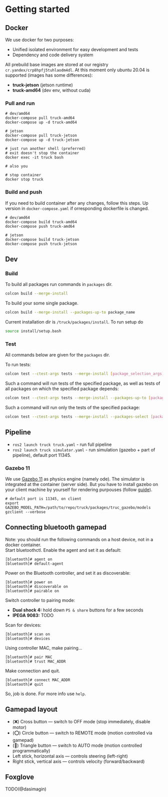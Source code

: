# Getting started
## Docker
We use docker for two purposes:
- Unified isolated environment for easy development and tests
- Dependency and code delivery system

All prebuild base images are stored at our registry ```cr.yandex/crp8hpfj5tuhlaodm4dl```. At this moment only ubuntu 20.04 is supported (images has some differences):
- **truck-jetson** (jetson runtime)
- **truck-amd64** (dev env, without cuda)

### Pull and run
```
# dev/amd64
docker-compose pull truck-amd64
docker-compose up -d truck-amd64

# jetson
docker-compose pull truck-jetson
docker-compose up -d truck-jetson

# just run another shell (preferred)
# exit doesn't stop the container
docker exec -it truck bash

# also you 

# stop container
docker stop truck
```
### Build and push
If you need to build container after any changes, follow this steps. Up version in ```docker-compose.yaml``` if orresponding dockerfile is changed.

```
# dev/amd64
docker-compose build truck-amd64
docker-compose push truck-amd64

# jetson
docker-compose build truck-jetson
docker-compose push truck-jetson
```

## Dev
### Build
To build all packages run commands in `packages` dir.
```bash
colcon build --merge-install
```

To build your some single package.
```bash
colcon build --merge-install --packages-up-to package_name
```

Current installation dir is ```/truck/packages/install```. To run setup do
```bash
source install/setup.bash
```

### Test
All commands below are given for the `packages` dir.

To run tests:
```bash
colcon test --ctest-args tests --merge-install [package_selection_args]
```

Such a command will run tests of the specified package, as well as tests of all packages on which the specified package depends:
```bash
colcon test --ctest-args tests --merge-install --packages-up-to [package_name]
```

Such a command will run only the tests of the specified package:
```bash
colcon test --ctest-args tests --merge-install --packages-select [package_name]
```

## Pipeline
- `ros2 launch truck truck.yaml` - run full pipeline
- `ros2 launch truck simulator.yaml` - run simulation (gazebo + part of pipeline), default port 11345.

### Gazebo 11
We use [Gazebo 11](https://classic.gazebosim.org) as physics engine (namely ode).
The simulator is integrated at the container (server side).
But you have to install gazebo on your client machine by yourself for rendering purpouses (follow [guide](https://classic.gazebosim.org/tutorials?tut=install_from_source)).

```
# default port is 11345, on client
export GAZEBO_MODEL_PATH=/path/to/repo/truck/packages/truc_gazebo/models
gzclient --verbose
```

## Connecting bluetooth gamepad
Note: you should run the following commands on a host device, not in a docker container.  
Start bluetoothctl. Enable the agent and set it as default:
```
[bluetooth]# agent on
[bluetooth]# default-agent
```

Power on the Bluetooth controller, and set it as discoverable: 
```
[bluetooth]# power on
[bluetooth]# discoverable on
[bluetooth]# pairable on 
```

Switch controller to pairing mode:
- **Dual shock 4:** hold down `PS & share` buttons for a few seconds
-  **IPEGA 9083:** TODO

Scan for devices:
```
[bluetooth]# scan on
[bluetooth]# devices
```

Using controller MAC, make pairing...
```
[bluetooth]# pair MAC
[bluetooth]# trust MAC_ADDR
```

Make connection and quit.
```
[bluetooth]# connect MAC_ADDR
[bluetooth]# quit
```

So, job is done. For more info use `help`.

## Gamepad layout
- (❌) Cross button — switch to OFF mode (stop immediately, disable motor)
- (⭕) Circle button — switch to REMOTE mode (motion controlled via gamepad)
- (🔺) Triangle button — switch to AUTO mode (motion controlled programmatically)
- Left stick, horizontal axis — controls steering (left-right)
- Right stick, vertical axis — controls velocity (forward/backward)

## Foxglove
TODO(@dasimagin)
